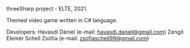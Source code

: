 threeSharp project - ELTE, 2021.

Themed video game written in C# language.

Developers:
  Havasdi Dániel (e-mail: havasdi.daniel@gmail.com)
  Zengő Elemér
  Schell Zsófia (e-mail: zsofiaschell99@gmail.com)
